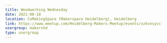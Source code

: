 ```yaml
---
title: Woodworking Wednesday
date: 2021-08-18
location: CoMakingSpace (Makerspace Heidelberg), Heidelberg
link: https://www.meetup.com/Heidelberg-Makers-Meetup/events/xzkvnsycclbxb/
usergroup: makershd
type: usergroup
---
```

